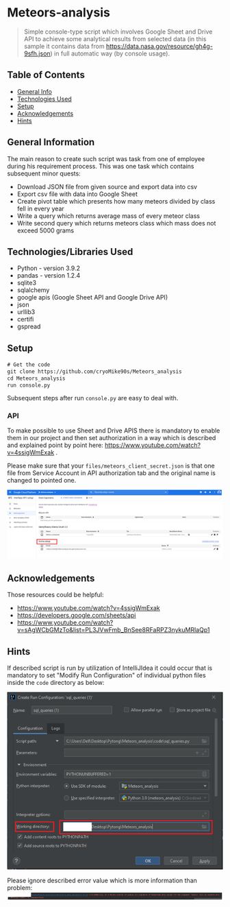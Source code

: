 # Meteors-analysis

> Simple console-type script which involves Google Sheet and Drive API to achieve some analytical results from selected
> data (in this sample it contains data from https://data.nasa.gov/resource/gh4g-9sfh.json) in full automatic way 
> (by console usage).


## Table of Contents

* [General Info](#general-information)
* [Technologies Used](#technologies-used)
* [Setup](#setup)
* [Acknowledgements](#acknowledgements)
* [Hints](#hints)

<!-- * [License](#license) -->

## General Information
The main reason to create such script was task from one of employee during his requirement process. This was one task
which contains subsequent minor quests:
- Download JSON file from given source and export data into csv
- Export csv file with data into Google Sheet
- Create pivot table which presents how many meteors divided by class fell in every year
- Write a query which returns average mass of every meteor class  
- Write second query which returns meteors class which mass does not exceed 5000 grams 

## Technologies/Libraries Used
- Python - version 3.9.2
- pandas - version 1.2.4
- sqlite3
- sqlalchemy
- google apis (Google Sheet API and Google Drive API)
- json
- urllib3
- certifi
- gspread



## Setup
```shell
# Get the code
git clone https://github.com/cryoMike90s/Meteors_analysis
cd Meteors_analysis
run console.py
```

Subsequent steps after run `console.py` are easy to deal with.

### API

To make possible to use Sheet and Drive APIS there is mandatory to enable them in our project and then
set authorization in a way which is described and explained point by point here:
https://www.youtube.com/watch?v=4ssigWmExak .

Please make sure that your `files/meteors_client_secret.json` is that one file from Service 
Account in API authorization tab and the original name is changed to pointed one.

![image_1](media/service.PNG)


## Acknowledgements

Those resources could be helpful:
* https://www.youtube.com/watch?v=4ssigWmExak
* https://developers.google.com/sheets/api
* https://www.youtube.com/watch?v=sAgWCbGMzTo&list=PL3JVwFmb_BnSee8RFaRPZ3nykuMRlaQp1

## Hints

If described script is run by utilization of IntelliJIdea it could occur that is mandatory to
set "Modify Run Configuration" of individual python files inside the `code` directory as below:

![image_1](media/ide2.PNG)

Please ignore described error value which is more information than problem:
![image_1](media/pandas_p.PNG)



<!-- Optional -->
<!-- ## License -->
<!-- This project is open source and available under the [... License](). -->

<!-- You don't have to include all sections - just the one's relevant to your project -->